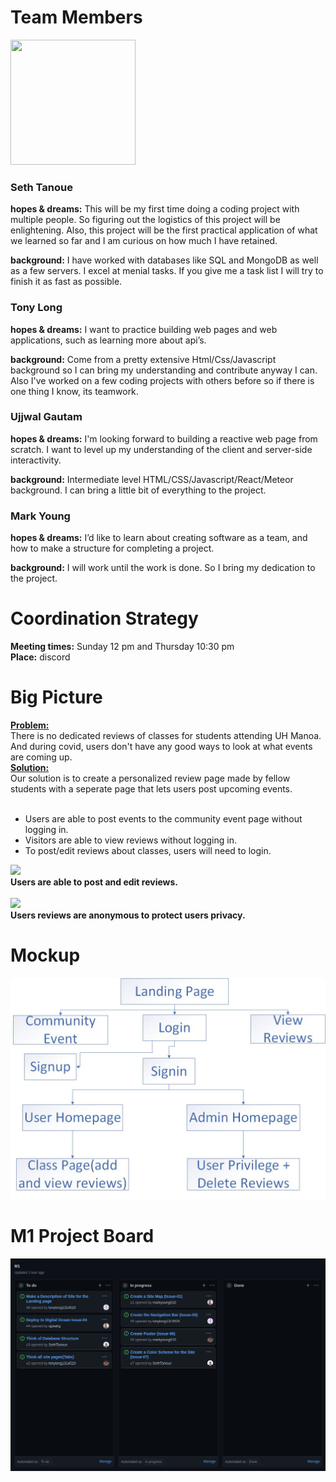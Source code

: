 
# Team Members
<img src="https://media.istockphoto.com/vectors/programmer-coding-on-laptop-computer-on-work-desk-vector-illustration-vector-id1045009160?s=612x612" width="200px" height="200px">

### Seth Tanoue

<b>hopes & dreams:</b> This will be my first time doing a coding project with multiple people. So figuring out the logistics of this project will be enlightening. Also, this project will be the first practical application of what we learned so far and I am curious on how much I have retained.

<b>background:</b> I have worked with databases like SQL and MongoDB as well as a few servers. I excel at menial tasks. If you give me a task list I will try to finish it as fast as possible.

### Tony Long
<b>hopes & dreams:</b> I want to practice building web pages and web applications, such as learning more about api’s.

<b>background:</b> Come from a pretty extensive Html/Css/Javascript background so I can bring my understanding and contribute anyway I can. Also I've worked on a few coding projects with others before so if there is one thing I know, its teamwork.

### Ujjwal Gautam
<b>hopes & dreams:</b> I'm looking forward to building a reactive web page from scratch. I want to level up my understanding of the client and server-side interactivity.

<b>background:</b> Intermediate level HTML/CSS/Javascript/React/Meteor background. I can bring a little bit of everything to the project.

### Mark Young
<b>hopes & dreams:</b> I’d like to learn about creating software as a team, and how to make a structure for completing a project.

<b>background:</b> I will work until the work is done. So I bring my dedication to the project.

# Coordination Strategy
<b>Meeting times:</b> Sunday 12 pm and Thursday 10:30 pm <br>
<b>Place:</b> discord

# Big Picture
<b><u>Problem:</u></b><br> There is no dedicated reviews of classes for students attending UH Manoa. And during covid, users don't have any good ways to look at what events are coming up. <br>
<b><u>Solution:</u></b><br> Our solution is to create a personalized review page made by fellow students with a seperate page that lets users post upcoming events.  <br>
<br>
<ul>
  <li> Users are able to post events to the community event page without logging in. </li>
  <li> Visitors are able to view reviews without logging in. </li>
  <li> To post/edit reviews about classes, users will need to login. </li>
</ul>
<img src="https://www.ratemyprofessors.com/static/media/instructional-slide-pencil-lady.492f2289.svg"> <br>
<b> Users are able to post and edit reviews. <br>
<br>
<img src="https://www.ratemyprofessors.com/static/media/instructional-slide-mystery-lady.bf022e31.svg"> <br>
<b> Users reviews are anonymous to protect users privacy. <br>

# Mockup
<img src="https://github.com/Rate-My-Classes-Manoa/Presentation/blob/main/doc/Sitemapv2.jpg"> <br>
# M1 Project Board
<img src="doc/m1.png">
